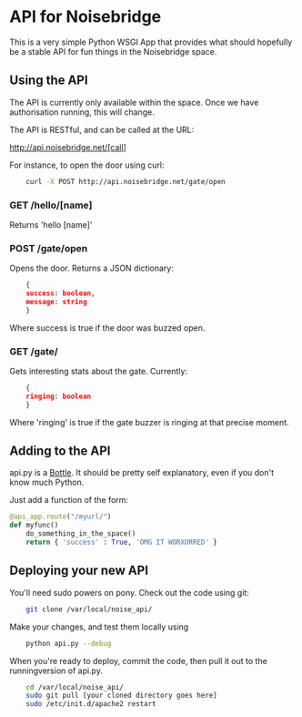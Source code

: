 API for Noisebridge
===================

This is a very simple Python WSGI App that provides what should hopefully be a stable API for fun things in the Noisebridge space.

Using the API
-------------

The API is currently only available within the space. Once we have
authorisation running, this will change.

The API is RESTful, and can be called at the URL:

http://api.noisebridge.net/[call]

For instance, to open the door using curl:

```bash
    curl -X POST http://api.noisebridge.net/gate/open
```

### GET /hello/[name]

Returns 'hello [name]'

### POST /gate/open

Opens the door. Returns a JSON dictionary:

```json
    {
    success: boolean,
    message: string
    }
```

Where success is true if the door was buzzed open.

### GET /gate/

Gets interesting stats about the gate. Currently:

```json
    {
    ringing: boolean
    }
```

Where 'ringing' is true if the gate buzzer is ringing at that precise moment.

Adding to the API
-----------------

api.py is a [Bottle](http://bottlepy.org/docs/dev/). It should be pretty self
explanatory, even if you don't know much Python.

Just add a function of the form:

```python
@api_app.route("/myurl/")
def myfunc()
    do_something_in_the_space()
    return { 'success' : True, 'OMG IT WORXORRED' }
```

Deploying your new API
----------------------

You'll need sudo powers on pony. Check out the code using git:

```bash
    git clone /var/local/noise_api/
```

Make your changes, and test them locally using 

```bash
    python api.py --debug
```

When you're ready to deploy, commit the code, then pull it out to the runningversion of api.py.

```bash
    cd /var/local/noise_api/
    sudo git pull [your cloned directory goes here]
    sudo /etc/init.d/apache2 restart
```
